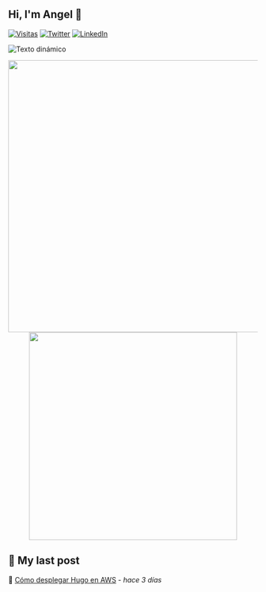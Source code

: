 ## Hi, I'm Angel 👋

[![Visitas](https://komarev.com/ghpvc/?username=azuar4e)](https://github.com/azuar4e)
[![Twitter](https://img.shields.io/badge/Twitter-1DA1F2?style=for-the-badge&logo=twitter&logoColor=white)](https://twitter.com/angelazuara_17)
[![LinkedIn](https://img.shields.io/badge/LinkedIn-0077B5?style=for-the-badge&logo=linkedin&logoColor=white)](https://linkedin.com/in/angel-azuara)

![Texto dinámico](https://readme-typing-svg.herokuapp.com/?lines=Computer+Science+Student;Cloud+Computing+Enjoyer;Open+Source+Contributor)

<p align="center">
  <img src="https://github-readme-stats.vercel.app/api?username=azuar4e&show_icons=true&theme=radical" width="550" />
  <img src="https://github-readme-stats.vercel.app/api/top-langs/?username=azuar4e&layout=compact&theme=radical" width="420" />
</p>



## 📝 My last post
🔗 [Cómo desplegar Hugo en AWS](https://lruihao.cn/posts/flexbox/) - _hace 3 días_
